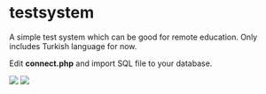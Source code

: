# testsystem
A simple test system which can be good for remote education.
Only includes Turkish language for now.

Edit **connect.php** and import SQL file to your database.

![](https://i.hizliresim.com/VdChSL.png)
![](https://i.hizliresim.com/bIJp5B.png)
